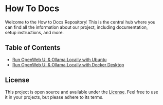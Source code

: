 # How To Docs

Welcome to the How to Docs Repository! This is the central hub where you can find all the information about our project, including documentation, setup instructions, and more.

## Table of Contents

- [Run OpenWeb UI & Ollama Locally with Ubuntu](open-webui-ollama.md)
- [Run OpenWeb UI & Ollama Locally with Docker Desktop](open-webui-ollama-docker.md)

## License

This project is open source and available under the [License](license.md). Feel free to use it in your projects, but please adhere to its terms.
